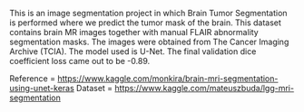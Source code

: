 This is an image segmentation project in which Brain Tumor Segmentation is performed where we predict the tumor mask of the brain. This dataset contains brain MR images together with manual FLAIR abnormality segmentation masks. The images were obtained from The Cancer Imaging Archive (TCIA). The model used is U-Net. The final validation dice coefficient loss came out to be -0.89.

Reference = https://www.kaggle.com/monkira/brain-mri-segmentation-using-unet-keras
Dataset = https://www.kaggle.com/mateuszbuda/lgg-mri-segmentation

